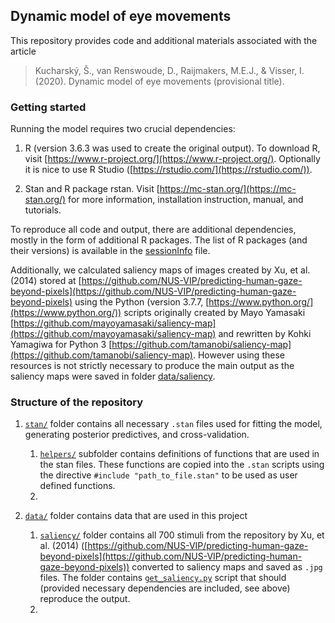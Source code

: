 ## Dynamic model of eye movements

This repository provides code and additional materials associated with the article 
> Kucharský, Š., van Renswoude, D., Raijmakers, M.E.J., & Visser, I. (2020). Dynamic model of eye movements (provisional title).

### Getting started

Running the model requires two crucial dependencies:

1. R (version 3.6.3 was used to create the original output). To download R, visit [https://www.r-project.org/](https://www.r-project.org/). Optionally it is nice to use R Studio ([https://rstudio.com/](https://rstudio.com/)).

2. Stan and R package rstan. Visit [https://mc-stan.org/](https://mc-stan.org/) for more information, installation instruction, manual, and tutorials.


To reproduce all code and output, there are additional dependencies, mostly in the form of additional R packages. The list of R packages (and their versions) is available in the [sessionInfo](sessionInfo.txt) file.

Additionally, we calculated saliency maps of images created by Xu, et al. (2014) stored at [https://github.com/NUS-VIP/predicting-human-gaze-beyond-pixels](https://github.com/NUS-VIP/predicting-human-gaze-beyond-pixels) using the Python (version 3.7.7, [https://www.python.org/](https://www.python.org/)) scripts originally created by Mayo Yamasaki [https://github.com/mayoyamasaki/saliency-map](https://github.com/mayoyamasaki/saliency-map) and rewritten by Kohki Yamagiwa for Python 3 [https://github.com/tamanobi/saliency-map](https://github.com/tamanobi/saliency-map). However using these resources is not strictly necessary to produce the main output as the saliency maps were saved in folder [data/saliency](data/saliency/).

### Structure of the repository

1. [`stan/`](stan/) folder contains all necessary `.stan` files used for fitting the model, generating posterior predictives, and cross-validation.
	1. [`helpers/`](stan/helpers) subfolder contains definitions of functions that are used in the stan files. These functions are copied into the `.stan` scripts using the directive `#include "path_to_file.stan"` to be used as user defined functions.
	2. 

2. [`data/`](data/) folder contains data that are used in this project
	1. [`saliency/`](data/saliency/) folder contains all 700 stimuli from the repository by Xu, et al. (2014) ([https://github.com/NUS-VIP/predicting-human-gaze-beyond-pixels](https://github.com/NUS-VIP/predicting-human-gaze-beyond-pixels)) converted to saliency maps and saved as `.jpg` files. The folder contains [`get_saliency.py`](data/saliency/get_saliency.py) script that should (provided necessary dependencies are included, see above) reproduce the output.
	2. 
